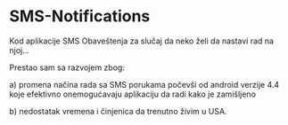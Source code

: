 # SMS-Notifications
Kod aplikacije SMS Obaveštenja za slučaj da neko želi da nastavi rad na njoj...

Prestao sam sa razvojem zbog:

a) promena načina rada sa SMS porukama počevši od android verzije 4.4 koje efektivno onemogućavaju aplikaciju da radi kako je zamišljeno 

b) nedostatak vremena i činjenica da trenutno živim u USA.
